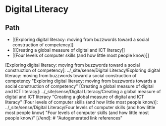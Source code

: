 # Digital Literacy

## Path

- [[Exploring digital literacy: moving from buzzwords toward a social construction of competency]]
- [[Creating a global measure of digital and ICT literacy]]
- [[Four levels of computer skills (and how little most people know)]]

[//begin]: # "Autogenerated link references for markdown compatibility"
[Exploring digital literacy: moving from buzzwords toward a social construction of competency]: ../_site/sense/Digital Literacy/Exploring digital literacy: moving from buzzwords toward a social construction of competency "Exploring digital literacy: moving from buzzwords towards a social construction of competency"
[Creating a global measure of digital and ICT literacy]: ../_site/sense/Digital Literacy/Creating a global measure of digital and ICT literacy "Creating a global measure of digital and ICT literacy"
[Four levels of computer skills (and how little most people know)]: ../_site/sense/Digital Literacy/Four levels of computer skills (and how little most people know) "Four levels of computer skills (and how little most people know)"
[//end]: # "Autogenerated link references"